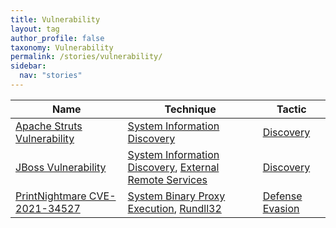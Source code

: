 ```yaml
---
title: Vulnerability
layout: tag
author_profile: false
taxonomy: Vulnerability
permalink: /stories/vulnerability/
sidebar:
  nav: "stories"
---
```


| Name        | Technique   | Tactic       |
| ----------- | ----------- |--------------|
| [Apache Struts Vulnerability](/stories/apache_struts_vulnerability/) | [System Information Discovery](/tags/#system-information-discovery) | [Discovery](/tags/#discovery) |
| [JBoss Vulnerability](/stories/jboss_vulnerability/) | [System Information Discovery](/tags/#system-information-discovery), [External Remote Services](/tags/#external-remote-services) | [Discovery](/tags/#discovery) |
| [PrintNightmare CVE-2021-34527](/stories/printnightmare_cve-2021-34527/) | [System Binary Proxy Execution](/tags/#system-binary-proxy-execution), [Rundll32](/tags/#rundll32) | [Defense Evasion](/tags/#defense-evasion) |